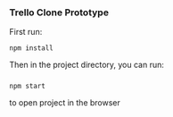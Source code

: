 ### Trello Clone Prototype

First run:

```
npm install
```

Then in the project directory, you can run:

###

```
npm start
```

to open project in the browser
